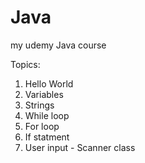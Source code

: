# Java
my udemy Java course

Topics:
1. Hello World
2. Variables
3. Strings
4. While loop
5. For loop
6. If statment
7. User input - Scanner class